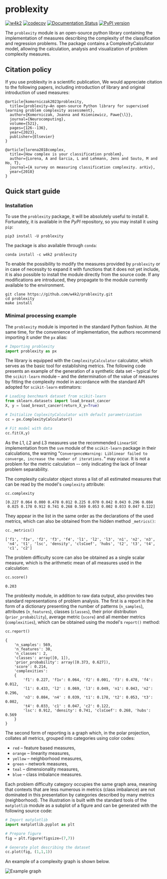 # problexity

[![w4k2](https://circleci.com/gh/w4k2/problexity.svg?style=shield)](https://circleci.com/gh/w4k2/problexity)
[![codecov](https://codecov.io/gh/w4k2/problexity/branch/master/graph/badge.svg?token=KxuYRg7J8B)](https://codecov.io/gh/w4k2/problexity)
[![Documentation Status](https://readthedocs.org/projects/problexity/badge/?version=latest)](http://problexity.readthedocs.io)
[![PyPI version](https://badge.fury.io/py/problexity.svg)](https://badge.fury.io/py/problexity)

The `problexity` module is an open-source python library containing the implementation of measures describing the complexity of the classification and regression problems. The package contains a ComplexityCalculator model, allowing the calculation, analysis and visualization of problem complexity measures.

## Citation policy

If you use problexity in a scientific publication, We would appreciate citation to the following papers, including introduction of library and original introduction of used measures:

```
@article{komorniczak2023problexity,
  title={problexity—An open-source Python library for supervised learning problem complexity assessment},
  author={Komorniczak, Joanna and Ksieniewicz, Pawe{\l}},
  journal={Neurocomputing},
  volume={521},
  pages={126--136},
  year={2023},
  publisher={Elsevier}
}
```

```
@article{lorena2018complex,
  title={How complex is your classification problem},
  author={Lorena, A and Garcia, L and Lehmann, Jens and Souto, M and Ho, T},
  journal={A survey on measuring classification complexity. arXiv},
  year={2018}
}
```

## Quick start guide

### Installation

To use the `problexity` package, it will be absolutely useful to install it. Fortunately, it is available in the *PyPI* repository, so you may install it using `pip`:

```shell
pip3 install -U problexity
```

The package is also available through `conda`:
```
conda install -c w4k2 problexity
```

To enable the possibility to modify the measures provided by `problexity` or in case of necessity to expand it with functions that it does not yet include, it is also possible to install the module directly from the source code. If any modifications are introduced, they propagate to the module currently available to the environment.

```shell
git clone https://github.com/w4k2/problexity.git
cd problexity
make install
```

### Minimal processing example

The `problexity` module is imported in the standard Python fashion. At the same time, for the convenience of implementation, the authors recommend importing it under the `px` alias:

```python
# Importing problexity
import problexity as px
```

The library is equipped with the `ComplexityCalculator` calculator, which serves as the basic tool for establishing metrics. The following code presents an example of the generation of a synthetic data set – typical for the `scikit-learn` module – and the determination of the value of measures by fitting the complexity model in accordance with the standard API adopted for `scikit-learn` estimators:

```python
# Loading benchmark dataset from scikit-learn
from sklearn.datasets import load_breast_cancer
X, y = load_breast_cancer(return_X_y=True)

# Initialize CoplexityCalculator with default parametrization
cc = px.ComplexityCalculator()

# Fit model with data
cc.fit(X,y)
```

As the $L1$, $L2$ and $L3$ measures use the recommended `LinearSVC` implementation from the `svm` module of the `scikit-learn` package in their calculations, the warning "`ConvergenceWarning: Liblinear failed to converge, increase the number of iterations.`" may occur. It is not a problem for the metric calculation -- only indicating the lack of linear problem separability.

The complexity calculator object stores a list of all estimated measures that can be read by the model's `complexity` attribute:

```python
cc.complexity
```
```
[0.227 0.064 0.000 0.478 0.012 0.225 0.070 0.042 0.043 0.296 0.084
 0.025 0.178 0.912 0.741 0.268 0.569 0.053 0.002 0.033 0.047 0.122]
```

They appear in the list in the same order as the declarations of the used metrics, which can also be obtained from the hidden method `_metrics()`:

```python
cc._metrics()
```
```
['f1', 'f1v', 'f2', 'f3', 'f4', 'l1', 'l2', 'l3', 'n1', 'n2', 'n3', 
 'n4', 't1', 'lsc', 'density', 'clsCoef', 'hubs', 't2', 't3', 't4', 
 'c1', 'c2']
```

The problem difficulty score can also be obtained as a single scalar measure, which is the arithmetic mean of all measures used in the calculation:

```python
cc.score()
```
```
0.203
```

The problexity module, in addition to raw data output, also provides two standard representations of problem analysis. The first is a report in the form of a dictionary presenting the number of patterns (`n_samples`), attributes (`n_features`), classes (`classes`), their prior distribution (`prior_probability`), average metric (`score`) and all member metrics (`complexities`), which can be obtained using the model's `report()` method:

```python
cc.report()
```
```
{
    'n_samples': 569, 
    'n_features': 30, 
    'n_classes': 2, 
    'classes': array([0, 1]), 
    'prior_probability': array([0.373, 0.627]), 
    'score': 0.214, 
    'complexities': 
    {
        'f1': 0.227, 'f1v': 0.064, 'f2': 0.001, 'f3': 0.478, 'f4': 0.012, 
        'l1': 0.433, 'l2' : 0.069, 'l3': 0.049, 'n1': 0.043, 'n2': 0.296, 
        'n3': 0.084, 'n4' : 0.039, 't1': 0.178, 't2': 0.053, 't3': 0.002, 
        't4': 0.033, 'c1' : 0.047, 'c2': 0.122,
        'lsc': 0.912, 'density': 0.741, 'clsCoef': 0.268, 'hubs': 0.569
    }
}
```

The second form of reporting is a graph which, in the polar projection, collates all metrics, grouped into categories using color codes:

- `red` – feature based measures,
- `orange` – linearity measures,
- `yellow` – neighborhood measures,
- `green` – network measures,
- `teal` – dimensionality measures,
- `blue` – class imbalance measures.

Each problem difficulty category occupies the same graph area, meaning that contexts that are less numerous in metrics (class imbalance) are not dominated in this presentation by categories described by many metrics (neighborhood). The illustration is built with the standard tools of the `matplotlib` module as a subplot of a figure and can be generated with the following source code:

```python
# Import matplotlib
import matplotlib.pyplot as plt

# Prepare figure
fig = plt.figure(figsize=(7,7))

# Generate plot describing the dataset
cc.plot(fig, (1,1,1))
```

An example of a complexity graph is shown below.

![Example graph](example_graph.png)
